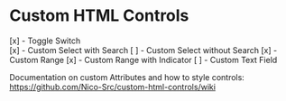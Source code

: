 # Custom HTML Controls

[x] - Toggle Switch  
[x] - Custom Select with Search
[ ] - Custom Select without Search
[x] - Custom Range
[x] - Custom Range with Indicator
[ ] - Custom Text Field  

Documentation on custom Attributes and how to style controls: https://github.com/Nico-Src/custom-html-controls/wiki
